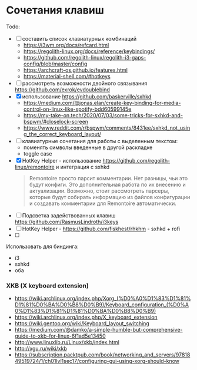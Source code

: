 # Сочетания клавиш

Todo:

- [ ] составить список клавиатурных комбинаций
  - https://i3wm.org/docs/refcard.html
  - https://regolith-linux.org/docs/reference/keybindings/
  - https://github.com/regolith-linux/regolith-i3-gaps-config/blob/master/config
  - https://archcraft-os.github.io/features.html
  - https://material-shell.com/#hotkeys
- [ ] рассмотреть возможности двойного связывания https://github.com/exrok/evdoublebind
- [x] использование https://github.com/baskerville/sxhkd
  - https://medium.com/@jonas.elan/create-key-binding-for-media-control-on-linux-like-spotify-bdd60599145e
  - https://my-take-on.tech/2020/07/03/some-tricks-for-sxhkd-and-bspwm/#closelock-screen
  - https://www.reddit.com/r/bspwm/comments/8431ee/sxhkd_not_using_the_correct_keyboard_layout/
- [ ] клавиатурные сочетания для работы с выделенным текстом:
  - поменять символы введенные в другой раскладке
  - toggle case
- [x] HotKey Helper - использование https://github.com/regolith-linux/remontoire и интеграция с sxhkd
  > Remontoire просто парсит комментарии. Нет разницы, чьи это будут конфиги. Это дополнительная работа по их внесению и
  > актуализации. Возможно, стоит рассмотреть парсеры, которые будут собирать информацию из файлов конфигурации и
  > создавать комментарии для Remontoire автоматически.
- [ ] Подсветка задействованных клавиш https://github.com/RasmusLindroth/i3keys
- [ ] HotKey Helper - https://github.com/fiskhest/rhkhm - sxhkd + rofi
- [ ]

Использовать для биндинга:

- i3
- sxhkd
- оба

### XKB (X keyboard extension)

- https://wiki.archlinux.org/index.php/Xorg_(%D0%A0%D1%83%D1%81%D1%81%D0%BA%D0%B8%D0%B9)/Keyboard_configuration_(%D0%A0%D1%83%D1%81%D1%81%D0%BA%D0%B8%D0%B9)
- https://wiki.archlinux.org/index.php/X_keyboard_extension
- https://wiki.gentoo.org/wiki/Keyboard_layout_switching
- https://medium.com/@damko/a-simple-humble-but-comprehensive-guide-to-xkb-for-linux-6f1ad5e13450
- http://www.linuxlib.ru/Linux/xkb/index.html
- http://xgu.ru/wiki/xkb
- https://subscription.packtpub.com/book/networking_and_servers/9781849519724/1/ch01lvl1sec17/configuring-gui-using-xorg-should-know
